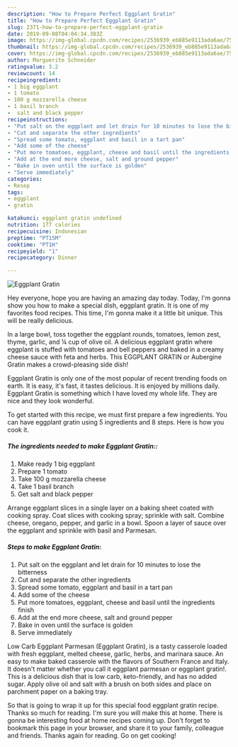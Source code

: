 ```yaml
---
description: "How to Prepare Perfect Eggplant Gratin"
title: "How to Prepare Perfect Eggplant Gratin"
slug: 2371-how-to-prepare-perfect-eggplant-gratin
date: 2019-09-08T04:04:34.383Z
image: https://img-global.cpcdn.com/recipes/2536939_eb885e9113ada6ae/751x532cq70/eggplant-gratin-recipe-main-photo.jpg
thumbnail: https://img-global.cpcdn.com/recipes/2536939_eb885e9113ada6ae/751x532cq70/eggplant-gratin-recipe-main-photo.jpg
cover: https://img-global.cpcdn.com/recipes/2536939_eb885e9113ada6ae/751x532cq70/eggplant-gratin-recipe-main-photo.jpg
author: Marguerite Schneider
ratingvalue: 3.2
reviewcount: 14
recipeingredient:
- 1 big eggplant
- 1 tomato
- 100 g mozzarella cheese
- 1 basil branch
-  salt and black pepper
recipeinstructions:
- "Put salt on the eggplant and let drain for 10 minutes to lose the bitterness"
- "Cut and separate the other ingredients"
- "Spread some tomato, eggplant and basil in a tart pan"
- "Add some of the cheese"
- "Put more tomatoes, eggplant, cheese and basil until the ingredients finish"
- "Add at the end more cheese, salt and ground pepper"
- "Bake in oven until the surface is golden"
- "Serve immediately"
categories:
- Resep
tags:
- eggplant
- gratin

katakunci: eggplant gratin undefined
nutrition: 177 calories
recipecuisine: Indonesian
preptime: "PT15M"
cooktime: "PT1H"
recipeyield: "1"
recipecategory: Dinner

---
```



![Eggplant Gratin](https://img-global.cpcdn.com/recipes/2536939_eb885e9113ada6ae/751x532cq70/eggplant-gratin-recipe-main-photo.jpg)

Hey everyone, hope you are having an amazing day today. Today, I'm gonna show you how to make a special dish, eggplant gratin. It is one of my favorites food recipes. This time, I'm gonna make it a little bit unique. This will be really delicious.

In a large bowl, toss together the eggplant rounds, tomatoes, lemon zest, thyme, garlic, and ¼ cup of olive oil. A delicious eggplant gratin where eggplant is stuffed with tomatoes and bell peppers and baked in a creamy cheese sauce with feta and herbs. This EGGPLANT GRATIN or Aubergine Gratin makes a crowd-pleasing side dish!

Eggplant Gratin is only one of the most popular of recent trending foods on earth. It is easy, it's fast, it tastes delicious. It is enjoyed by millions daily. Eggplant Gratin is something which I have loved my whole life. They are nice and they look wonderful.


To get started with this recipe, we must first prepare a few ingredients. You can have eggplant gratin using 5 ingredients and 8 steps. Here is how you cook it.

##### The ingredients needed to make Eggplant Gratin::

1. Make ready 1 big eggplant
1. Prepare 1 tomato
1. Take 100 g mozzarella cheese
1. Take 1 basil branch
1. Get  salt and black pepper


Arrange eggplant slices in a single layer on a baking sheet coated with cooking spray. Coat slices with cooking spray; sprinkle with salt. Combine cheese, oregano, pepper, and garlic in a bowl. Spoon a layer of sauce over the eggplant and sprinkle with basil and Parmesan. 

##### Steps to make Eggplant Gratin:

1. Put salt on the eggplant and let drain for 10 minutes to lose the bitterness
1. Cut and separate the other ingredients
1. Spread some tomato, eggplant and basil in a tart pan
1. Add some of the cheese
1. Put more tomatoes, eggplant, cheese and basil until the ingredients finish
1. Add at the end more cheese, salt and ground pepper
1. Bake in oven until the surface is golden
1. Serve immediately


Low Carb Eggplant Parmesan (Eggplant Gratin), is a tasty casserole loaded with fresh eggplant, melted cheese, garlic, herbs, and marinara sauce. An easy to make baked casserole with the flavors of Southern France and Italy. It doesn&#39;t matter whether you call it eggplant parmesan or eggplant gratin!. This is a delicious dish that is low carb, keto-friendly, and has no added sugar. Apply olive oil and salt with a brush on both sides and place on parchment paper on a baking tray. 

So that is going to wrap it up for this special food eggplant gratin recipe. Thanks so much for reading. I'm sure you will make this at home. There is gonna be interesting food at home recipes coming up. Don't forget to bookmark this page in your browser, and share it to your family, colleague and friends. Thanks again for reading. Go on get cooking!
